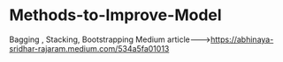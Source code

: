 # Methods-to-Improve-Model
Bagging , Stacking, Bootstrapping
Medium article--->https://abhinaya-sridhar-rajaram.medium.com/534a5fa01013

